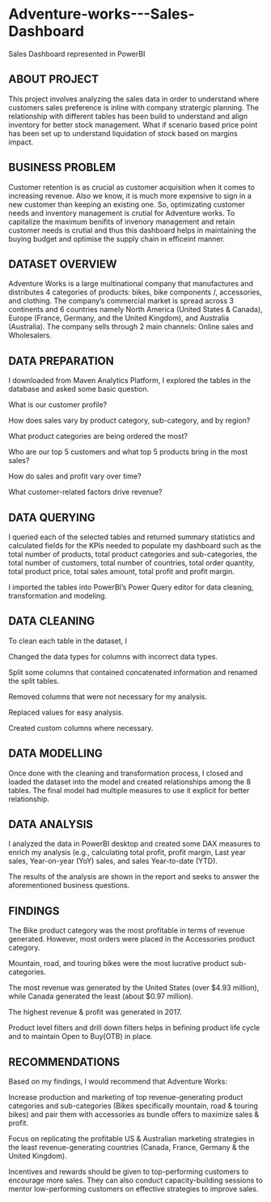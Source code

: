 # Adventure-works---Sales-Dashboard
Sales Dashboard represented in PowerBI
## ABOUT PROJECT 
This project involves analyzing the sales data in order to understand where customers sales preference is inline with company stratergic planning. The relationship with different tables has been build to understand and align inventory for better stock management. 
What if scenario based price point has been set up to understand liquidation of stock based on margins impact. 

## BUSINESS PROBLEM
Customer retention is as crucial as customer acquisition when it comes to increasing revenue. Also we know, it is much more expensive to sign in a new customer than keeping an existing one. So, optimizating customer needs and inventory management is crutial for Adventure works.
To capitalize the maximum benifits of invenory management and retain customer needs is crutial and thus this dashboard helps in maintaining the buying budget and optimise the supply chain in efficeint manner. 

## DATASET OVERVIEW

Adventure Works is a large multinational company that manufactures and distributes 4 categories of products: bikes, bike components /, accessories, and clothing. The company’s commercial market is spread across 3 continents and 6 countries namely North America (United States & Canada), Europe (France, Germany, and the United Kingdom), and Australia (Australia). The company sells through 2 main channels: Online sales and Wholesalers.

## DATA PREPARATION

I downloaded from Maven Analytics Platform, I explored the tables in the database and asked some basic question. 

What is our customer profile?

How does sales vary by product category, sub-category, and by region?

What product categories are being ordered the most?

Who are our top 5 customers and what top 5 products bring in the most sales?

How do sales and profit vary over time?

What customer-related factors drive revenue?

## DATA QUERYING

I queried each of the selected tables and returned summary statistics and calculated fields for the KPIs needed to populate my dashboard such as the total number of products, total product categories and sub-categories, the total number of customers, total number of countries, total order quantity, total product price, total sales amount, total profit and profit margin.

I imported the tables into PowerBI’s Power Query editor for data cleaning, transformation and modeling.

## DATA CLEANING

To clean each table in the dataset, I

Changed the data types for columns with incorrect data types.

Split some columns that contained concatenated information and renamed the split tables.

Removed columns that were not necessary for my analysis.

Replaced values for easy analysis.

Created custom columns where necessary.

## DATA MODELLING

Once done with the cleaning and transformation process, I closed and loaded the dataset into the model and created relationships among the 8 tables. The final model had multiple measures to use it explicit for better relationship. 

## DATA ANALYSIS

I analyzed the data in PowerBI desktop and created some DAX measures to enrich my analysis (e.g., calculating total profit, profit margin, Last year sales, Year-on-year (YoY) sales, and sales Year-to-date (YTD).

The results of the analysis are shown in the report and seeks to answer the aforementioned business questions.

## FINDINGS

The Bike product category was the most profitable in terms of revenue generated. However, most orders were placed in the Accessories product category.

Mountain, road, and touring bikes were the most lucrative product sub-categories.

The most revenue was generated by the United States (over $4.93 million), while Canada generated the least (about $0.97 million).

The highest revenue & profit was generated in 2017.

Product level filters and drill down filters helps in befining product life cycle and to maintain Open to Buy(OTB) in place.


## RECOMMENDATIONS

Based on my findings, I would recommend that Adventure Works:

Increase production and marketing of top revenue-generating product categories and sub-categories (Bikes specifically mountain, road & touring bikes) and pair them with accessories as bundle offers to maximize sales & profit.

Focus on replicating the profitable US & Australian marketing strategies in the least revenue-generating countries (Canada, France, Germany & the United Kingdom).

Incentives and rewards should be given to top-performing customers to encourage more sales. They can also conduct capacity-building sessions to mentor low-performing customers on effective strategies to improve sales.


